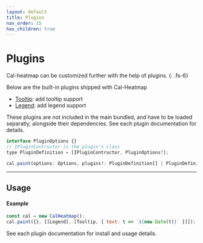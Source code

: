 ```yaml
---
layout: default
title: Plugins
nav_order: 15
has_children: true
---
```


# Plugins

Cal-heatmap can be customized further with the help of plugins.
{: .fs-6}

Below are the built-in plugins shipped with Cal-Heatmap

- [Tooltip](/plugins/tooltip): add tooltip support
- [Legend](/plugins/legend): add legend support

These plugins are not included in the main bundled, and have to be loaded
separatly, alongside their dependencies. See each plugin documentation for details.

```js
interface PluginOptions {}
// IPluginContructor is the plugin's class
type PluginDefinition = [IPluginContructor, PluginOptions?];

cal.paint(options: Options, plugins?: PluginDefinition[] | PluginDefinition),
```

<hr />

## Usage

#### Example

```js
const cal = new CalHeatmap();
cal.paint({}, [[Legend], [Tooltip, { text: t => `${new Date(t)}` }]]);
```

See each plugin documentation for install and usage details.
